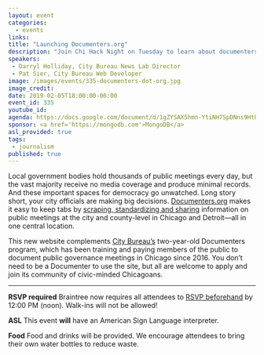 ```yaml
---
layout: event
categories:
  - events
links:
title: "Launching Documenters.org"
description: "Join Chi Hack Night on Tuesday to learn about documenters.org, a project from City Bureau that empowers citizens to learn about and attend local government public meetings, and share information with journalists."
speakers:
 - Darryl Holliday, City Bureau News Lab Director
 - Pat Sier, City Bureau Web Developer
image: /images/events/335-documenters-dot-org.jpg
image_credit:
date: 2019-02-05T18:00:00-06:00
event_id: 335
youtube_id: 
agenda: https://docs.google.com/document/d/1gZYSAX5hmn-YtiNH7SpDNns9HtQxg0Oc7WKSUOnR8z4/edit?usp=sharing
sponsor: <a href='https://mongodb.com'>MongoDB</a>
asl_provided: true
tags:
 - journalism
published: true
---
```


Local government bodies hold thousands of public meetings every day, but the vast majority receive no media coverage and produce minimal records. And these important spaces for democracy go unwatched. Long story short, your city officials are making big decisions. [Documenters.org](https://www.documenters.org/) makes it easy to keep tabs by [scraping, standardizing and sharing](https://www.youtube.com/watch?v=wF3s_eOQsKo) information on public meetings at the city and county-level in Chicago and Detroit—all in one central location.


This new website complements [City Bureau’s](https://www.citybureau.org/) two-year-old Documenters program, which has been training and paying members of the public to document public governance meetings in Chicago since 2016. You don’t need to be a Documenter to use the site, but all are welcome to apply and join its community of civic-minded Chicagoans.

---

**RSVP required** Braintree now requires all attendees to [RSVP beforehand]({{site.rsvp_url}}) by 12:00 PM (noon). Walk-ins will not be allowed!

**ASL** This event **will** have an American Sign Language interpreter.

**Food** Food and drinks will be provided. We encourage attendees to bring their own water bottles to reduce waste.
